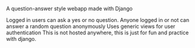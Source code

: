 A question-answer style webapp made with Django

Logged in users can ask a yes or no question.
Anyone logged in or not can answer a random question anonymously
Uses generic views for user authentication
This is not hosted anywhere, this is just for fun and practice with django.